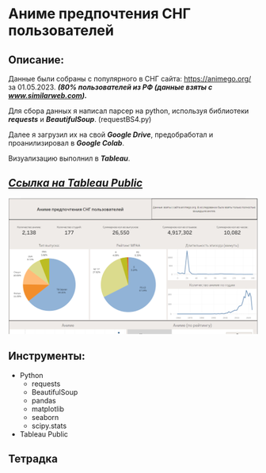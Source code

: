 # **Аниме предпочтения СНГ пользователей**

## **Описание**:


Данные были собраны с популярного в СНГ сайта: https://animego.org/ за 01.05.2023.  ***(80% пользователей из РФ (данные взяты с www.similarweb.com).***  

Для сбора данных я написал парсер на python, используя библиотеки ***requests*** и ***BeautifulSoup***. (requestBS4.py)

Далее я загрузил их на свой ***Google Drive***, предобработал и проанилизировал в ***Google Colab***.   

Визуализацию выполнил в ***Tableau***.

## [***Ссылка на Tableau Public***](https://public.tableau.com/app/profile/yaroslav3850/viz/anime_16844404584630/Dashboard1?publish=yes)

![graph](https://github.com/IaroslavLanskikh/Projects/blob/main/pet-projects/for_github.png?raw=true)

## **Инструменты:**
- Python
  - requests
  - BeautifulSoup
  - pandas
  - matplotlib
  - seaborn
  - scipy.stats
- Tableau Public

## **Тетрадка**
  
